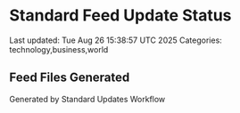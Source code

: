 # Standard Feed Update Status
Last updated: Tue Aug 26 15:38:57 UTC 2025
Categories: technology,business,world

## Feed Files Generated

Generated by Standard Updates Workflow
